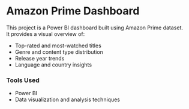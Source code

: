 # Amazon Prime Dashboard

This project is a Power BI dashboard built using Amazon Prime dataset.  
It provides a visual overview of:

- Top-rated and most-watched titles  
- Genre and content type distribution  
- Release year trends  
- Language and country insights  

###  Tools Used
- Power BI  
- Data visualization and analysis techniques  

